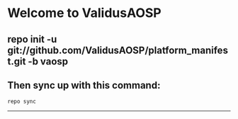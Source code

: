 Welcome to ValidusAOSP
======================

repo init -u git://github.com/ValidusAOSP/platform_manifest.git -b vaosp
---------------------------------------------------------------------


Then sync up with this command:
-----------------------------
	repo sync
-----------------


